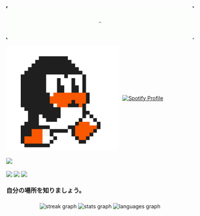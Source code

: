 <img src="images/header.gif" alt="header"><br>
<div style="display: flex; align-items: center;">
    <img src="images/linux_rounded.gif" alt="kawai" width="60%" style="vertical-align:middle;">
    <a href="https://github.com/kittinan/spotify-github-profile">
        <img src="https://spotify-github-profile.kittinanx.com/api/view?uid=3173ym5q47kylimhawft3i7dbdfm&cover_image=true&theme=default&show_offline=false&background_color=121212&interchange=true&bar_color=ff007b&bar_color_cover=false" alt="Spotify Profile" style="margin-left: 10px;">
    </a>
</div>
<br>
<img src="https://skillicons.dev/icons?i=go,python,dart,cpp,javascript,typescript&theme=light" height="35" style="vertical-align:middle"/><br>
<img widht="20"><br>
<img src="https://skillicons.dev/icons?i=flutter,nodejs,react,next,tailwindcss&theme=light" height="35" style="vertical-align:middle"/>
<img src="https://skillicons.dev/icons?i=git,azure&theme=light" height="35" style="vertical-align:middle"/>
<img src="https://skillicons.dev/icons?i=firebase,mongodb,mysql,graphql&theme=light" height="35" style="vertical-align:middle"/>

<h3 align="left">自分の場所を知りましょう。</h3>

###

<div align="center">
  <img src="https://streak-stats.demolab.com?user=mixter3011&locale=en&mode=daily&theme=tokyonight&hide_border=false&border_radius=10&date_format=M%20j%5B,%20Y%5D&order=3" height="206" alt="streak graph"  />
  <img src="https://github-readme-stats.vercel.app/api?username=mixter3011&hide_title=false&hide_rank=true&show_icons=true&include_all_commits=true&count_private=true&disable_animations=false&theme=tokyonight&locale=en&hide_border=false&order=1" height="230" alt="stats graph"  />
  <img src="https://github-readme-stats.vercel.app/api/top-langs?username=mixter3011&locale=en&hide_title=false&layout=compact&card_width=320&langs_count=10&theme=tokyonight&hide_border=false&order=2" height="230" alt="languages graph"  />
</div>
